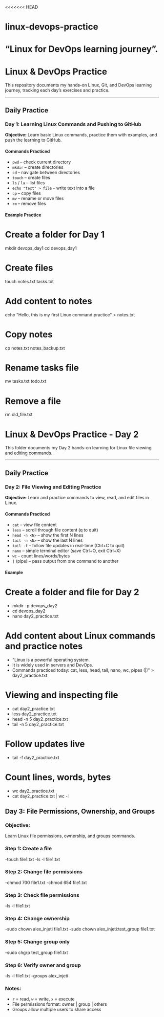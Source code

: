 <<<<<<< HEAD
# linux-devops-practice
 “Linux for DevOps learning journey”.
=======
# Linux & DevOps Practice
This repository documents my hands-on Linux, Git, and DevOps learning journey, tracking each day’s exercises and practice.

---

## Daily Practice

### Day 1: Learning Linux Commands and Pushing to GitHub
**Objective:** Learn basic Linux commands, practice them with examples, and push the learning to GitHub.

#### Commands Practiced
- `pwd` – check current directory
- `mkdir` – create directories
- `cd` – navigate between directories
- `touch` – create files
- `ls` / `la` – list files
- `echo "text" > file` – write text into a file
- `cp` – copy files
- `mv` – rename or move files
- `rm` – remove files

#### Example Practice

# Create a folder for Day 1
mkdir devops_day1
cd devops_day1

# Create files
touch notes.txt tasks.txt

# Add content to notes
echo "Hello, this is my first Linux command practice" > notes.txt

# Copy notes
cp notes.txt notes_backup.txt

# Rename tasks file
mv tasks.txt todo.txt

# Remove a file
rm old_file.txt

# Linux & DevOps Practice - Day 2
This folder documents my Day 2 hands-on learning for Linux file viewing and editing commands.

---

## Daily Practice

### Day 2: File Viewing and Editing Practice
**Objective:** Learn and practice commands to view, read, and edit files in Linux.

#### Commands Practiced
- `cat` – view file content
- `less` – scroll through file content (q to quit)
- `head -n <N>` – show the first N lines
- `tail -n <N>` – show the last N lines
- `tail -f` – follow file updates in real-time (Ctrl+C to quit)
- `nano` – simple terminal editor (save Ctrl+O, exit Ctrl+X)
- `wc` – count lines/words/bytes
- `|` (pipe) – pass output from one command to another

#### Example
# Create a folder and file for Day 2
- mkdir -p devops_day2
- cd devops_day2
- nano day2_practice.txt

# Add content about Linux commands and practice notes
 - "Linux is a powerful operating system.
- It is widely used in servers and DevOps.
- Commands practiced today: cat, less, head, tail, nano, wc, pipes (|)" > day2_practice.txt

# Viewing and inspecting file
- cat day2_practice.txt
- less day2_practice.txt
- head -n 5 day2_practice.txt
- tail -n 5 day2_practice.txt

# Follow updates live
- tail -f day2_practice.txt

# Count lines, words, bytes
- wc day2_practice.txt
- cat day2_practice.txt | wc -l


## Day 3: File Permissions, Ownership, and Groups
### Objective:
Learn Linux file permissions, ownership, and groups commands.

### Step 1: Create a file
-touch file1.txt
-ls -l file1.txt

### Step 2: Change file permissions
-chmod 700 file1.txt
-chmod 654 file1.txt

### Step 3: Check file permissions
-ls -l file1.txt

### Step 4: Change ownership
-sudo chown alex_injeti file1.txt
-sudo chown alex_injeti:test_group file1.txt

### Step 5: Change group only
-sudo chgrp test_group file1.txt

### Step 6: Verify owner and group
-ls -l file1.txt
-groups alex_injeti

### Notes:
- `r` = read, `w` = write, `x` = execute
- File permissions format: owner | group | others
- Groups allow multiple users to share access
